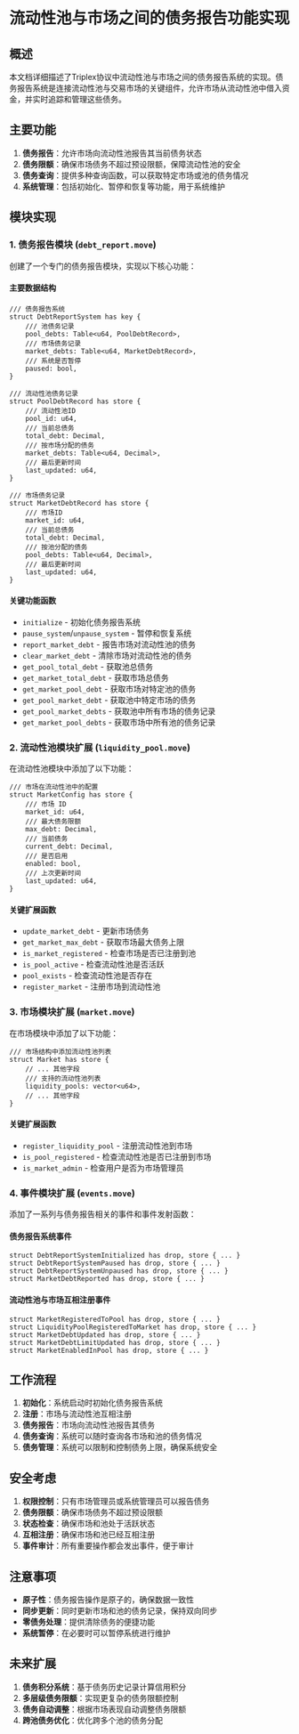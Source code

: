 # 流动性池与市场之间的债务报告功能实现

## 概述

本文档详细描述了Triplex协议中流动性池与市场之间的债务报告系统的实现。债务报告系统是连接流动性池与交易市场的关键组件，允许市场从流动性池中借入资金，并实时追踪和管理这些债务。

## 主要功能

1. **债务报告**：允许市场向流动性池报告其当前债务状态
2. **债务限额**：确保市场债务不超过预设限额，保障流动性池的安全
3. **债务查询**：提供多种查询函数，可以获取特定市场或池的债务情况
4. **系统管理**：包括初始化、暂停和恢复等功能，用于系统维护

## 模块实现

### 1. 债务报告模块 (`debt_report.move`)

创建了一个专门的债务报告模块，实现以下核心功能：

#### 主要数据结构

```move
/// 债务报告系统
struct DebtReportSystem has key {
    /// 池债务记录
    pool_debts: Table<u64, PoolDebtRecord>,
    /// 市场债务记录
    market_debts: Table<u64, MarketDebtRecord>,
    /// 系统是否暂停
    paused: bool,
}

/// 流动性池债务记录
struct PoolDebtRecord has store {
    /// 流动性池ID
    pool_id: u64,
    /// 当前总债务
    total_debt: Decimal,
    /// 按市场分配的债务
    market_debts: Table<u64, Decimal>,
    /// 最后更新时间
    last_updated: u64,
}

/// 市场债务记录
struct MarketDebtRecord has store {
    /// 市场ID
    market_id: u64,
    /// 当前总债务
    total_debt: Decimal,
    /// 按池分配的债务
    pool_debts: Table<u64, Decimal>,
    /// 最后更新时间
    last_updated: u64,
}
```

#### 关键功能函数

- `initialize` - 初始化债务报告系统
- `pause_system`/`unpause_system` - 暂停和恢复系统
- `report_market_debt` - 报告市场对流动性池的债务
- `clear_market_debt` - 清除市场对流动性池的债务
- `get_pool_total_debt` - 获取池总债务
- `get_market_total_debt` - 获取市场总债务
- `get_market_pool_debt` - 获取市场对特定池的债务
- `get_pool_market_debt` - 获取池中特定市场的债务
- `get_pool_market_debts` - 获取池中所有市场的债务记录
- `get_market_pool_debts` - 获取市场中所有池的债务记录

### 2. 流动性池模块扩展 (`liquidity_pool.move`)

在流动性池模块中添加了以下功能：

```move
/// 市场在流动性池中的配置
struct MarketConfig has store {
    /// 市场 ID
    market_id: u64,
    /// 最大债务限额
    max_debt: Decimal,
    /// 当前债务
    current_debt: Decimal,
    /// 是否启用
    enabled: bool,
    /// 上次更新时间
    last_updated: u64,
}
```

#### 关键扩展函数

- `update_market_debt` - 更新市场债务
- `get_market_max_debt` - 获取市场最大债务上限
- `is_market_registered` - 检查市场是否已注册到池
- `is_pool_active` - 检查流动性池是否活跃
- `pool_exists` - 检查流动性池是否存在
- `register_market` - 注册市场到流动性池

### 3. 市场模块扩展 (`market.move`)

在市场模块中添加了以下功能：

```move
/// 市场结构中添加流动性池列表
struct Market has store {
    // ... 其他字段
    /// 支持的流动性池列表
    liquidity_pools: vector<u64>,
    // ... 其他字段
}
```

#### 关键扩展函数

- `register_liquidity_pool` - 注册流动性池到市场
- `is_pool_registered` - 检查流动性池是否已注册到市场
- `is_market_admin` - 检查用户是否为市场管理员

### 4. 事件模块扩展 (`events.move`)

添加了一系列与债务报告相关的事件和事件发射函数：

#### 债务报告系统事件

```move
struct DebtReportSystemInitialized has drop, store { ... }
struct DebtReportSystemPaused has drop, store { ... }
struct DebtReportSystemUnpaused has drop, store { ... }
struct MarketDebtReported has drop, store { ... }
```

#### 流动性池与市场互相注册事件

```move
struct MarketRegisteredToPool has drop, store { ... }
struct LiquidityPoolRegisteredToMarket has drop, store { ... }
struct MarketDebtUpdated has drop, store { ... }
struct MarketDebtLimitUpdated has drop, store { ... }
struct MarketEnabledInPool has drop, store { ... }
```

## 工作流程

1. **初始化**：系统启动时初始化债务报告系统
2. **注册**：市场与流动性池互相注册
3. **债务报告**：市场向流动性池报告其债务
4. **债务查询**：系统可以随时查询各市场和池的债务情况
5. **债务管理**：系统可以限制和控制债务上限，确保系统安全

## 安全考虑

1. **权限控制**：只有市场管理员或系统管理员可以报告债务
2. **债务限额**：确保市场债务不超过预设限额
3. **状态检查**：确保市场和池处于活跃状态
4. **互相注册**：确保市场和池已经互相注册
5. **事件审计**：所有重要操作都会发出事件，便于审计

## 注意事项

- **原子性**：债务报告操作是原子的，确保数据一致性
- **同步更新**：同时更新市场和池的债务记录，保持双向同步
- **零债务处理**：提供清除债务的便捷功能
- **系统暂停**：在必要时可以暂停系统进行维护

## 未来扩展

1. **债务积分系统**：基于债务历史记录计算信用积分
2. **多层级债务限额**：实现更复杂的债务限额控制
3. **债务自动调整**：根据市场表现自动调整债务限额
4. **跨池债务优化**：优化跨多个池的债务分配 